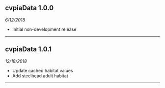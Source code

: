 ## cvpiaData 1.0.0
_6/12/2018_

* Initial non-development release 

----

## cvpiaData 1.0.1
_12/18/2018_

* Update cached habitat values
* Add steelhead adult habitat

----
